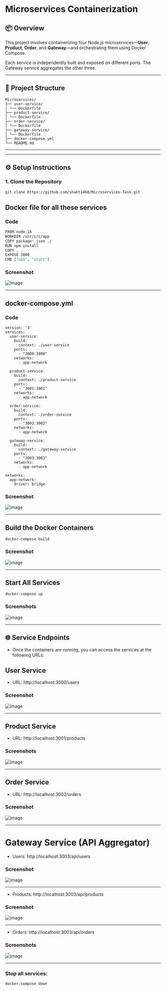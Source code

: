 # Microservices Containerization 

## 📦 Overview

This project involves containerizing four Node.js microservices—**User**, **Product**, **Order**, and **Gateway**—and orchestrating them using Docker Compose.

Each service is independently built and exposed on different ports. The Gateway service aggregates the other three.

---

## 📁 Project Structure
```
Microservices/
├── user-service/
│ └── Dockerfile
├── product-service/
│ └── Dockerfile
├── order-service/
│ └── Dockerfile
├── gateway-service/
│ └── Dockerfile
├── docker-compose.yml
└── README.md
```


---

---

## ⚙️ Setup Instructions

### 1. Clone the Repository

```bash
git clone https://github.com/shakti468/Microservices-Task.git
```

## Docker file for all these services
### Code 
```bash
FROM node:16
WORKDIR /usr/src/app
COPY package*.json ./
RUN npm install
COPY . .
EXPOSE 3000
CMD ["npm", "start"]
```

### Screenshot 
![image](https://github.com/user-attachments/assets/78e3fde9-5aa6-45cb-82e0-f3b0158a1f6e)


---

## docker-compose.yml

### Code 
```
version: '3'
services:
  user-service:
    build:
      context: ./user-service
    ports:
      - "3000:3000"
    networks:
      - app-network

  product-service:
    build:
      context: ./product-service
    ports:
      - "3001:3001"
    networks:
      - app-network

  order-service:
    build:
      context: ./order-service
    ports:
      - "3002:3002"
    networks:
      - app-network

  gateway-service:
    build:
      context: ./gateway-service
    ports:
      - "3003:3003"
    networks:
      - app-network

networks:
  app-network:
    driver: bridge
```

### Screenshot

![image](https://github.com/user-attachments/assets/bef25eba-410e-444f-9cfd-a73338ca058d)

---


## Build the Docker Containers
```
docker-compose build
```

### Screenshot
![image](https://github.com/user-attachments/assets/a4f88b29-ab46-4518-a616-5cb122f8891f)

--- 

## Start All Services

```
docker-compose up

```

### Screenshots
![image](https://github.com/user-attachments/assets/5ce7098e-f836-4826-a421-572aadb78eb1)

---
## 🌐 Service Endpoints
- Once the containers are running, you can access the services at the following URLs:

## User Service
- URL: http://localhost:3000/users
### Screenshot
![image](https://github.com/user-attachments/assets/ad9f505b-7a0a-4ea5-8f13-919951548e54)

---

## Product Service
- URL: http://localhost:3001/products

### Screenshots

![image](https://github.com/user-attachments/assets/6e45166f-bd9f-43e9-8d01-c6a195493e93)

---

## Order Service
- URL: http://localhost:3002/orders

### Screenshot
![image](https://github.com/user-attachments/assets/f89e1c89-6fa8-458c-8bb9-60e31b096a05)

---

#  Gateway Service (API Aggregator)

- Users: http://localhost:3003/api/users

### Screenshot

![image](https://github.com/user-attachments/assets/317d99a7-a8b1-4c87-946a-db5abe85a7f4)

---

- Products: http://localhost:3003/api/products

### Screenshot
![image](https://github.com/user-attachments/assets/e88f81ff-57b0-44af-923e-c5c09bdf2da5)

---

- Orders: http://localhost:3003/api/orders

### Screenshots 

![image](https://github.com/user-attachments/assets/87d9c98c-f7d4-4fb9-8b49-e97cb8167966)

---

### Stop all services:
```
docker-compose down

```
